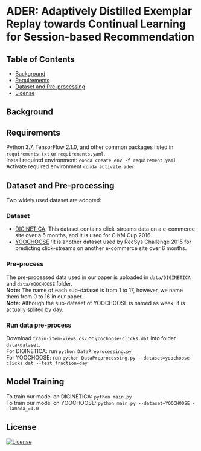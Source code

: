 # ADER: Adaptively Distilled Exemplar Replay towards Continual Learning for Session-based Recommendation

## Table of Contents

- [Background](#background)
- [Requirements](#requirements)
- [Dataset and Pre-processing](#dataset)
- [License](#license)

## Background

## Requirements
Python 3.7, TensorFlow 2.1.0, and other common packages listed in `requirements.txt` or `requirements.yaml`.<br/>
Install required environment: `conda create env -f requirement.yaml`<br/>
Activate required environment `conda activate ader`

## Dataset and Pre-processing
Two widely used dataset are adopted:
### Dataset
- [DIGINETICA](http://cikm2016.cs.iupui.edu/cikm-cup): This dataset contains click-streams data on a e-commerce
site over a 5 months, and it is used for CIKM Cup 2016.
- [YOOCHOOSE](http://2015.recsyschallenge.com/challenge.html) :It is another dataset used by RecSys Challenge 2015  for predicting
click-streams on another e-commerce site over 6 months.
### Pre-process
The pre-processed data used in our paper is uploaded in `data/DIGINETICA` and `data/YOOCHOOSE` folder.<br/>
**Note:** The name of each sub-dataset is from 1 to 17, however, we name them from 0 to 16 in our paper.<br/>
**Note:** Although the sub-dataset of YOOCHOOSE is named as week, it is actually splited by day.
### Run data pre-process
Download `train-item-views.csv` or `yoochoose-clicks.dat` into folder `data\dataset`.<br/>
For DIGINETICA: run `python DataPreprocessing.py`<br/>
For YOOCHOOSE: run `python DataPreprocessing.py --dataset=yoochoose-clicks.dat --test_fraction=day`<br/>

## Model Training
To train our model on DIGINETICA: `python main.py`<br/>
To train our model on YOOCHOOSE: `python main.py --dataset=YOOCHOOSE --lambda_=1.0`
## License 
[![License](http://img.shields.io/:license-mit-blue.svg?style=flat-square)](http://badges.mit-license.org)
